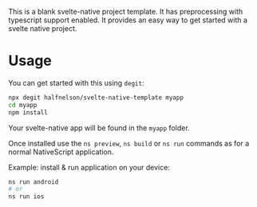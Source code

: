 This is a blank svelte-native project template. It has preprocessing with typescript support enabled. It provides an easy way to get started with a svelte native project.

# Usage

You can get started with this using `degit`:

```bash
npx degit halfnelson/svelte-native-template myapp
cd myapp
npm install
```

Your svelte-native app will be found in the `myapp` folder.

Once installed use the `ns preview`, `ns build` or `ns run` commands as for a normal NativeScript application.

Example: install & run application on your device:

```bash
ns run android
# or
ns run ios
```